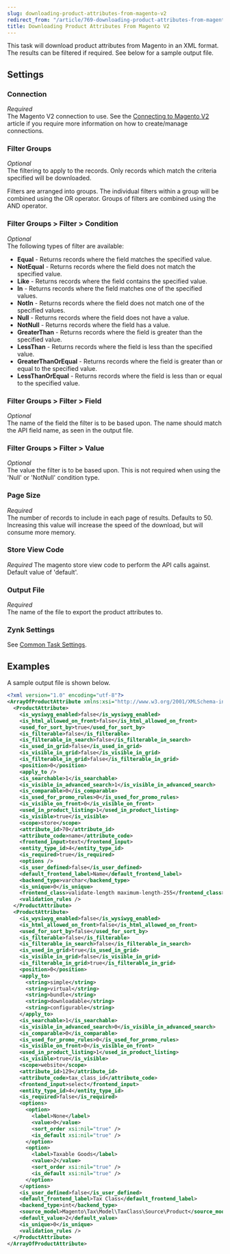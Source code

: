 ```yaml
---
slug: downloading-product-attributes-from-magento-v2
redirect_from: "/article/769-downloading-product-attributes-from-magento"
title: Downloading Product Attributes From Magento V2
---
```

This task will download product attributes from Magento in an XML format. The results can be filtered if required. See below for a sample output file.

## Settings
### Connection
_Required_  
The Magento V2 connection to use. See the [Connecting to Magento V2](connecting-to-magento-v2) article if you require more information on how to create/manage connections.

### Filter Groups
_Optional_  
The filtering to apply to the records. Only records which match the criteria specified will be downloaded.

Filters are arranged into groups. The individual filters within a group will be combined using the OR operator. Groups of filters are combined using the AND operator.

### Filter Groups > Filter > Condition
_Optional_  
The following types of filter are available:

* __Equal__ - Returns records where the field matches the specified value.
* __NotEqual__ - Returns records where the field does not match the specified value.
* __Like__ - Returns records where the field contains the specified value.
* __In__ - Returns records where the field matches one of the specified values.
* __NotIn__ - Returns records where the field does not match one of the specified values.
* __Null__ - Returns records where the field does not have a value.
* __NotNull__ - Returns records where the field has a value.
* __GreaterThan__ - Returns records where the field is greater than the specified value.
* __LessThan__ - Returns records where the field is less than the specified value.
* __GreaterThanOrEqual__ - Returns records where the field is greater than or equal to the specified value.
* __LessThanOrEqual__ - Returns records where the field is less than or equal to the specified value.

### Filter Groups > Filter > Field
_Optional_  
The name of the field the filter is to be based upon. The name should match the API field name, as seen in the output file.

### Filter Groups > Filter > Value
_Optional_  
The value the filter is to be based upon. This is not required when using the 'Null' or 'NotNull' condition type.

### Page Size
_Required_  
The number of records to include in each page of results. Defaults to 50. Increasing this value will increase the speed of the download, but will consume more memory.

### Store View Code
_Required_
The magento store view code to perform the API calls against. Default value of 'default'.

### Output File
_Required_  
The name of the file to export the product attributes to.

### Zynk Settings
See [Common Task Settings](common-task-settings).

## Examples
A sample output file is shown below.
```xml
<?xml version="1.0" encoding="utf-8"?>
<ArrayOfProductAttribute xmlns:xsi="http://www.w3.org/2001/XMLSchema-instance" xmlns:xsd="http://www.w3.org/2001/XMLSchema">
  <ProductAttribute>
    <is_wysiwyg_enabled>false</is_wysiwyg_enabled>
    <is_html_allowed_on_front>false</is_html_allowed_on_front>
    <used_for_sort_by>true</used_for_sort_by>
    <is_filterable>false</is_filterable>
    <is_filterable_in_search>false</is_filterable_in_search>
    <is_used_in_grid>false</is_used_in_grid>
    <is_visible_in_grid>false</is_visible_in_grid>
    <is_filterable_in_grid>false</is_filterable_in_grid>
    <position>0</position>
    <apply_to />
    <is_searchable>1</is_searchable>
    <is_visible_in_advanced_search>1</is_visible_in_advanced_search>
    <is_comparable>0</is_comparable>
    <is_used_for_promo_rules>0</is_used_for_promo_rules>
    <is_visible_on_front>0</is_visible_on_front>
    <used_in_product_listing>1</used_in_product_listing>
    <is_visible>true</is_visible>
    <scope>store</scope>
    <attribute_id>70</attribute_id>
    <attribute_code>name</attribute_code>
    <frontend_input>text</frontend_input>
    <entity_type_id>4</entity_type_id>
    <is_required>true</is_required>
    <options />
    <is_user_defined>false</is_user_defined>
    <default_frontend_label>Name</default_frontend_label>
    <backend_type>varchar</backend_type>
    <is_unique>0</is_unique>
    <frontend_class>validate-length maximum-length-255</frontend_class>
    <validation_rules />
  </ProductAttribute>
  <ProductAttribute>
    <is_wysiwyg_enabled>false</is_wysiwyg_enabled>
    <is_html_allowed_on_front>false</is_html_allowed_on_front>
    <used_for_sort_by>false</used_for_sort_by>
    <is_filterable>false</is_filterable>
    <is_filterable_in_search>false</is_filterable_in_search>
    <is_used_in_grid>true</is_used_in_grid>
    <is_visible_in_grid>false</is_visible_in_grid>
    <is_filterable_in_grid>true</is_filterable_in_grid>
    <position>0</position>
    <apply_to>
      <string>simple</string>
      <string>virtual</string>
      <string>bundle</string>
      <string>downloadable</string>
      <string>configurable</string>
    </apply_to>
    <is_searchable>1</is_searchable>
    <is_visible_in_advanced_search>0</is_visible_in_advanced_search>
    <is_comparable>0</is_comparable>
    <is_used_for_promo_rules>0</is_used_for_promo_rules>
    <is_visible_on_front>0</is_visible_on_front>
    <used_in_product_listing>1</used_in_product_listing>
    <is_visible>true</is_visible>
    <scope>website</scope>
    <attribute_id>129</attribute_id>
    <attribute_code>tax_class_id</attribute_code>
    <frontend_input>select</frontend_input>
    <entity_type_id>4</entity_type_id>
    <is_required>false</is_required>
    <options>
      <option>
        <label>None</label>
        <value>0</value>
        <sort_order xsi:nil="true" />
        <is_default xsi:nil="true" />
      </option>
      <option>
        <label>Taxable Goods</label>
        <value>2</value>
        <sort_order xsi:nil="true" />
        <is_default xsi:nil="true" />
      </option>
    </options>
    <is_user_defined>false</is_user_defined>
    <default_frontend_label>Tax Class</default_frontend_label>
    <backend_type>int</backend_type>
    <source_model>Magento\Tax\Model\TaxClass\Source\Product</source_model>
    <default_value>2</default_value>
    <is_unique>0</is_unique>
    <validation_rules />
  </ProductAttribute>
</ArrayOfProductAttribute>
```
